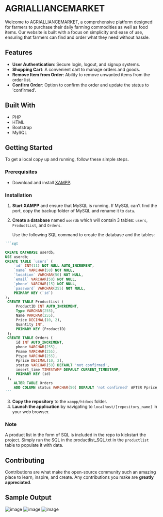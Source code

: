 # AGRIALLIANCEMARKET

Welcome to AGRIALLIANCEMARKET, a comprehensive platform designed for farmers to purchase their daily farming commodities as well as food items. Our website is built with a focus on simplicity and ease of use, ensuring that farmers can find and order what they need without hassle.

## Features

- **User Authentication**: Secure login, logout, and signup systems.
- **Shopping Cart**: A convenient cart to manage orders and goods.
- **Remove Item from Order**: Ability to remove unwanted items from the order list.
- **Confirm Order**: Option to confirm the order and update the status to 'confirmed'.

## Built With

- PHP
- HTML
- Bootstrap
- MySQL

## Getting Started

To get a local copy up and running, follow these simple steps.

### Prerequisites

- Download and install [XAMPP](https://www.apachefriends.org/index.html).

### Installation

1. **Start XAMPP** and ensure that MySQL is running. If MySQL can't find the port, copy the backup folder of MySQL and rename it to `data`.
2. **Create a database** named `userdb` which will contain 3 tables: `users`, `ProductList`, and `Orders`.

   Use the following SQL command to create the database and the tables:

````markdown
```sql

CREATE DATABASE userdb;
USE userdb;
CREATE TABLE `users` (
    `id` INT(11) NOT NULL AUTO_INCREMENT,
    `name` VARCHAR(50) NOT NULL,
    `location` VARCHAR(50) NOT NULL,
    `email` VARCHAR(50) NOT NULL,
    `phone` VARCHAR(15) NOT NULL,
    `password` VARCHAR(255) NOT NULL,
    PRIMARY KEY (`id`)
);
 CREATE TABLE ProductList (
     ProductID INT AUTO_INCREMENT,
     Type VARCHAR(255),
     Name VARCHAR(255),
     Price DECIMAL(10, 2),
     Quantity INT,
     PRIMARY KEY (ProductID)
 );
 CREATE TABLE Orders (
     id INT AUTO_INCREMENT,
     phone VARCHAR(255),
     Pname VARCHAR(255),
     Ptype VARCHAR(255),
     Pprice DECIMAL(10, 2),
     status VARCHAR(50) DEFAULT 'not confirmed',
     insert_time TIMESTAMP DEFAULT CURRENT_TIMESTAMP,
     PRIMARY KEY (id)
 );
    ALTER TABLE Orders
    ADD COLUMN status VARCHAR(50) DEFAULT 'not confirmed' AFTER Pprice;
```
````

3. **Copy the repository** to the `xampp/htdocs` folder.
4. **Launch the application** by navigating to `localhost/[repository_name]` in your web browser.

### Note

A product list in the form of SQL is included in the repo to kickstart the project. Simply run the SQL in the productlist_SQL.txt in the `productlist` table to populate it with data.

## Contributing

Contributions are what make the open-source community such an amazing place to learn, inspire, and create. Any contributions you make are **greatly appreciated**.

## Sample Output

![image](https://github.com/marceldavidbaroi/AGRIALLIANCEMARKET/assets/159849210/e520f8c3-8d3c-477f-89e9-d5d26c63ef96)
![image](https://github.com/marceldavidbaroi/AGRIALLIANCEMARKET/assets/159849210/8ca8b6fe-3444-421d-8829-ffd41954a0c3)
![image](https://github.com/marceldavidbaroi/Krishoker_Hashi/assets/159849210/c0c167bf-da9b-4ee1-9359-38356f287200)
